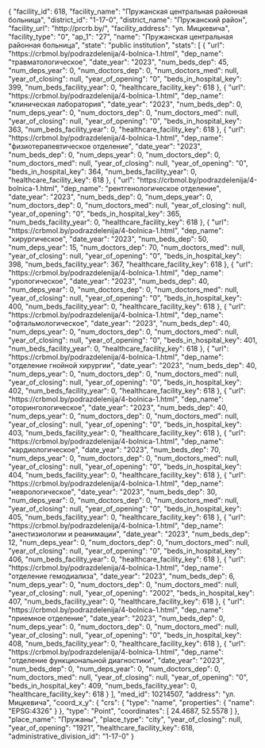 {
    "facility_id": 618,
    "facility_name": "Пружанская центральная районная больница",
    "district_id": "1-17-0",
    "district_name": "Пружанский район",
    "facility_url": "http:\/\/prcrb.by\/",
    "facility_address": "ул. Мицкевича",
    "facility_type": "0",
    "ap_1": "27",
    "name": "Пружанская центральная районная больница",
    "state": "public institution",
    "stats": [
        {
            "url": "https:\/\/crbmol.by\/podrazdelenija\/4-bolnica-1.html",
            "dep_name": "травматологическое",
            "date_year": "2023",
            "num_beds_dep": 45,
            "num_deps_year": 0,
            "num_doctors_dep": 0,
            "num_doctors_med": null,
            "year_of_closing": null,
            "year_of_opening": "0",
            "beds_in_hospital_key": 399,
            "num_beds_facility_year": 0,
            "healthcare_facility_key": 618
        },
        {
            "url": "https:\/\/crbmol.by\/podrazdelenija\/4-bolnica-1.html",
            "dep_name": "клиническая лаборатория",
            "date_year": "2023",
            "num_beds_dep": 0,
            "num_deps_year": 0,
            "num_doctors_dep": 0,
            "num_doctors_med": null,
            "year_of_closing": null,
            "year_of_opening": "0",
            "beds_in_hospital_key": 363,
            "num_beds_facility_year": 0,
            "healthcare_facility_key": 618
        },
        {
            "url": "https:\/\/crbmol.by\/podrazdelenija\/4-bolnica-1.html",
            "dep_name": "физиотерапевтическое отделение",
            "date_year": "2023",
            "num_beds_dep": 0,
            "num_deps_year": 0,
            "num_doctors_dep": 0,
            "num_doctors_med": null,
            "year_of_closing": null,
            "year_of_opening": "0",
            "beds_in_hospital_key": 364,
            "num_beds_facility_year": 0,
            "healthcare_facility_key": 618
        },
        {
            "url": "https:\/\/crbmol.by\/podrazdelenija\/4-bolnica-1.html",
            "dep_name": "рентгенологическое отделение",
            "date_year": "2023",
            "num_beds_dep": 0,
            "num_deps_year": 0,
            "num_doctors_dep": 0,
            "num_doctors_med": null,
            "year_of_closing": null,
            "year_of_opening": "0",
            "beds_in_hospital_key": 365,
            "num_beds_facility_year": 0,
            "healthcare_facility_key": 618
        },
        {
            "url": "https:\/\/crbmol.by\/podrazdelenija\/4-bolnica-1.html",
            "dep_name": "хирургическое",
            "date_year": "2023",
            "num_beds_dep": 50,
            "num_deps_year": 15,
            "num_doctors_dep": 70,
            "num_doctors_med": null,
            "year_of_closing": null,
            "year_of_opening": "0",
            "beds_in_hospital_key": 398,
            "num_beds_facility_year": 367,
            "healthcare_facility_key": 618
        },
        {
            "url": "https:\/\/crbmol.by\/podrazdelenija\/4-bolnica-1.html",
            "dep_name": "урологическое",
            "date_year": "2023",
            "num_beds_dep": 40,
            "num_deps_year": 0,
            "num_doctors_dep": 0,
            "num_doctors_med": null,
            "year_of_closing": null,
            "year_of_opening": "0",
            "beds_in_hospital_key": 400,
            "num_beds_facility_year": 0,
            "healthcare_facility_key": 618
        },
        {
            "url": "https:\/\/crbmol.by\/podrazdelenija\/4-bolnica-1.html",
            "dep_name": "офтальмологическое",
            "date_year": "2023",
            "num_beds_dep": 40,
            "num_deps_year": 0,
            "num_doctors_dep": 0,
            "num_doctors_med": null,
            "year_of_closing": null,
            "year_of_opening": "0",
            "beds_in_hospital_key": 401,
            "num_beds_facility_year": 0,
            "healthcare_facility_key": 618
        },
        {
            "url": "https:\/\/crbmol.by\/podrazdelenija\/4-bolnica-1.html",
            "dep_name": "отделение гнойной хирургии",
            "date_year": "2023",
            "num_beds_dep": 40,
            "num_deps_year": 0,
            "num_doctors_dep": 0,
            "num_doctors_med": null,
            "year_of_closing": null,
            "year_of_opening": "0",
            "beds_in_hospital_key": 402,
            "num_beds_facility_year": 0,
            "healthcare_facility_key": 618
        },
        {
            "url": "https:\/\/crbmol.by\/podrazdelenija\/4-bolnica-1.html",
            "dep_name": "оторингологическое",
            "date_year": "2023",
            "num_beds_dep": 40,
            "num_deps_year": 0,
            "num_doctors_dep": 0,
            "num_doctors_med": null,
            "year_of_closing": null,
            "year_of_opening": "0",
            "beds_in_hospital_key": 403,
            "num_beds_facility_year": 0,
            "healthcare_facility_key": 618
        },
        {
            "url": "https:\/\/crbmol.by\/podrazdelenija\/4-bolnica-1.html",
            "dep_name": "кардиологическое",
            "date_year": "2023",
            "num_beds_dep": 70,
            "num_deps_year": 0,
            "num_doctors_dep": 0,
            "num_doctors_med": null,
            "year_of_closing": null,
            "year_of_opening": "0",
            "beds_in_hospital_key": 404,
            "num_beds_facility_year": 0,
            "healthcare_facility_key": 618
        },
        {
            "url": "https:\/\/crbmol.by\/podrazdelenija\/4-bolnica-1.html",
            "dep_name": "неврологическое",
            "date_year": "2023",
            "num_beds_dep": 30,
            "num_deps_year": 0,
            "num_doctors_dep": 0,
            "num_doctors_med": null,
            "year_of_closing": null,
            "year_of_opening": "0",
            "beds_in_hospital_key": 405,
            "num_beds_facility_year": 0,
            "healthcare_facility_key": 618
        },
        {
            "url": "https:\/\/crbmol.by\/podrazdelenija\/4-bolnica-1.html",
            "dep_name": "анестизиологии и реанимации",
            "date_year": "2023",
            "num_beds_dep": 12,
            "num_deps_year": 0,
            "num_doctors_dep": 0,
            "num_doctors_med": null,
            "year_of_closing": null,
            "year_of_opening": "0",
            "beds_in_hospital_key": 406,
            "num_beds_facility_year": 0,
            "healthcare_facility_key": 618
        },
        {
            "url": "https:\/\/crbmol.by\/podrazdelenija\/4-bolnica-1.html",
            "dep_name": "отделение гемодиализа",
            "date_year": "2023",
            "num_beds_dep": 6,
            "num_deps_year": 0,
            "num_doctors_dep": 0,
            "num_doctors_med": null,
            "year_of_closing": null,
            "year_of_opening": "2002",
            "beds_in_hospital_key": 407,
            "num_beds_facility_year": 0,
            "healthcare_facility_key": 618
        },
        {
            "url": "https:\/\/crbmol.by\/podrazdelenija\/4-bolnica-1.html",
            "dep_name": "приемное отделение",
            "date_year": "2023",
            "num_beds_dep": 0,
            "num_deps_year": 0,
            "num_doctors_dep": 0,
            "num_doctors_med": null,
            "year_of_closing": null,
            "year_of_opening": "0",
            "beds_in_hospital_key": 408,
            "num_beds_facility_year": 0,
            "healthcare_facility_key": 618
        },
        {
            "url": "https:\/\/crbmol.by\/podrazdelenija\/4-bolnica-1.html",
            "dep_name": "отделение функциональной диагностики",
            "date_year": "2023",
            "num_beds_dep": 0,
            "num_deps_year": 0,
            "num_doctors_dep": 0,
            "num_doctors_med": null,
            "year_of_closing": null,
            "year_of_opening": "0",
            "beds_in_hospital_key": 409,
            "num_beds_facility_year": 0,
            "healthcare_facility_key": 618
        }
    ],
    "med_id": 10214507,
    "address": "ул. Мицкевича",
    "coord_x_y": {
        "crs": {
            "type": "name",
            "properties": {
                "name": "EPSG:4326"
            }
        },
        "type": "Point",
        "coordinates": [
            24.4687,
            52.5578
        ]
    },
    "place_name": "Пружаны",
    "place_type": "city",
    "year_of_closing": null,
    "year_of_opening": "1921",
    "healthcare_facility_key": 618,
    "administrative_division_id": "1-17-0"
}